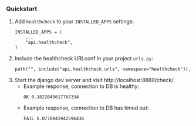### Quickstart
1. Add `healthcheck` to your `INSTALLED_APPS` settings:
    ```
    INSTALLED_APPS = (
        ...
        "api.healthcheck",
    )
    ```
2. Include the healthcheck URLconf in your project `urls.py`:
    ```
    path("", include("api.healthcheck.urls", namespace="healthcheck")),
    ```
3. Start the django dev server and visit http://localhost:8880/check/
    - Example response, connection to DB is healthy:
        ```
        OK 0.1822049617767334
        ```
    - Example response, connection to DB has timed out:
        ```
        FAIL 6.0770041942596436
        ```
